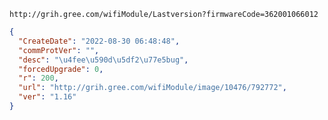 `http://grih.gree.com/wifiModule/Lastversion?firmwareCode=362001066012`

```json
{
  "CreateDate": "2022-08-30 06:48:48",
  "commProtVer": "",
  "desc": "\u4fee\u590d\u5df2\u77e5bug",
  "forcedUpgrade": 0,
  "r": 200,
  "url": "http://grih.gree.com/wifiModule/image/10476/792772",
  "ver": "1.16"
}
```